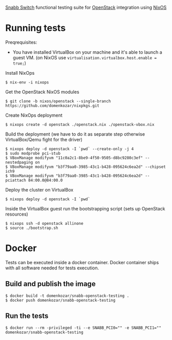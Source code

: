 [Snabb Switch](https://github.com/SnabbCo/snabbswitch) functional testing suite for [OpenStack](https://www.openstack.org/) integration using [NixOS](http://nixos.org/)


# Running tests

Preqrequisites:

- You have installed VirtualBox on your machine and it's able to launch a guest VM.
  (on NixOS use `virtualisation.virtualbox.host.enable = true;`)

Install NixOps

    $ nix-env -i nixops

Get the OpenStack NixOS modules

    $ git clone -b nixos/openstack --single-branch https://github.com/domenkozar/nixpkgs.git

Create NixOps deployment

    $ nixops create -d openstack ./openstack.nix ./openstack-vbox.nix

Build the deployment (we have to do it as separate step otherwise VirtualBox/Qemu fight for the driver)

    $ nixops deploy -d openstack -I `pwd` --create-only -j 4
    $ sudo modprobe pci-stub
    $ VBoxManage modifyvm "11c0a2c1-8be9-4f50-9505-d8bc9280c3ef" --nestedpaging on
    $ VBoxManage modifyvm "b3f79aa0-3985-43c1-b428-095624c6ea2d" --chipset ich9
    $ VBoxManage modifyvm "b3f79aa0-3985-43c1-b428-095624c6ea2d" --pciattach 84:00.0@84:00.0

Deploy the cluster on VirtualBox

    $ nixops deploy -d openstack -I `pwd`


Inside the VirtualBox guest run the bootstrapping script (sets up OpenStack resources)

    $ nixops ssh -d openstack allinone
    $ source ./bootstrap.sh


# Docker

Tests can be executed inside a docker container. Docker container ships with all software needed for tests execution.

## Build and publish the image

    $ docker build -t domenkozar/snabb-openstack-testing .
    $ docker push domenkozar/snabb-openstack-testing

## Run the tests

    $ docker run --rm -privileged -ti --e SNABB_PCI0="" -e SNABB_PCI1="" domenkozar/snabb-openstack-testing
